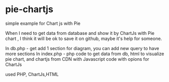 # pie-chartjs
simple example for Chart js with Pie

When I need to get data from database and show it by ChartJs with Pie chart , 
I think it will be ok to save it on github, maybe it's help for someone.

In db.php - get add 1 section for diagram, you can add new query to have more sections
In index.php - php code to get data from db, html to visualize pie chart, and chartjs from CDN with Javascript code with opions for ChartJs

used PHP, ChartJs,HTML
